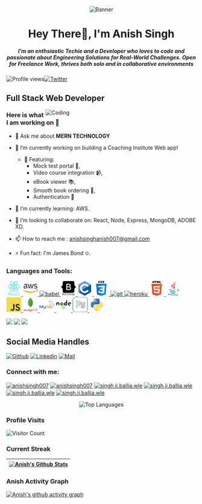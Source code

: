 
<div align="center">
  <img src="https://user-images.githubusercontent.com/74038190/212750155-3ceddfbd-19d3-40a3-87af-8d329c8323c4.gif" alt="Banner" width="800">
</div>

<h1 align="center">Hey There👋, I'm Anish Singh</h1>
<h5 align="center">I'm an enthsiastic Techie and a Developer who loves to code and passionate about Engineering Solutions for Real-World Challenges. Open for Freelance Work, thrives both solo and in collaborative environments
</h5>

  <img  align="left" src="https://komarev.com/ghpvc/?username=AnishSingh-007&label=Profile%20views&color=0e75b6&style=flat" alt="Profile views">
  <a  align="left" href="https://twitter.com/anishsingh007" target="_blank"><img src="https://img.shields.io/twitter/follow/anishsingh007?style=social" alt="Twitter"></a>

Full Stack Web Developer
----------------------------------

<img align="right" alt="Coding" width="400" src="https://i.pinimg.com/originals/f1/e7/34/f1e734f9cade86fe737a9aa404ad5677.gif">
<p align="left" >
  
### Here is what I am working on 👋
- 💬 Ask me about **MERN TECHNOLOGY**

- 🔭 I’m currently working on building a Coaching Institute Web app!
  - 🚀 Featuring:
    - Mock test portal 📝,
    - Video course integration 📹,
    - eBook viewer 📚,
    - Smooth book ordering 🛒,
    - Authentication 👨

- 🌱 I’m currently learning: AWS.

- 👯 I’m looking to collaborate on: React, Node, Express, MongoDB, ADOBE XD.

- 📫 How to reach me : anishsinghanish007@gmail.com 

- ⚡ Fun fact: I'm James Bond ⎊.

  </p>

<h3 align="left">Languages and Tools:</h3>
<p align="left">
   <a href="https://reactjs.org/" target="_blank" rel="noreferrer"> <img src="https://raw.githubusercontent.com/devicons/devicon/master/icons/react/react-original-wordmark.svg" alt="react" width="40" height="40"/> </a>
  <a href="https://aws.amazon.com" target="_blank" rel="noreferrer">
    <img src="https://raw.githubusercontent.com/devicons/devicon/master/icons/amazonwebservices/amazonwebservices-original-wordmark.svg" alt="aws" width="40" height="40"/> </a> 
  <a href="https://babeljs.io/" target="_blank" rel="noreferrer">
    <img src="https://www.vectorlogo.zone/logos/babeljs/babeljs-icon.svg" alt="babel" width="40" height="40"/> 
  </a> <a href="https://getbootstrap.com" target="_blank" rel="noreferrer"> 
    <img src="https://raw.githubusercontent.com/devicons/devicon/master/icons/bootstrap/bootstrap-plain-wordmark.svg" alt="bootstrap" width="40" height="40"/> </a> <a href="https://www.cprogramming.com/" target="_blank" rel="noreferrer"> <img src="https://raw.githubusercontent.com/devicons/devicon/master/icons/c/c-original.svg" alt="c" width="40" height="40"/> </a> <a href="https://www.w3schools.com/css/" target="_blank" rel="noreferrer"> <img src="https://raw.githubusercontent.com/devicons/devicon/master/icons/css3/css3-original-wordmark.svg" alt="css3" width="40" height="40"/> </a> <a href="https://git-scm.com/" target="_blank" rel="noreferrer"> <img src="https://www.vectorlogo.zone/logos/git-scm/git-scm-icon.svg" alt="git" width="40" height="40"/> </a> <a href="https://heroku.com" target="_blank" rel="noreferrer"> <img src="https://www.vectorlogo.zone/logos/heroku/heroku-icon.svg" alt="heroku" width="40" height="40"/> </a> <a href="https://www.w3.org/html/" target="_blank" rel="noreferrer"> <img src="https://raw.githubusercontent.com/devicons/devicon/master/icons/html5/html5-original-wordmark.svg" alt="html5" width="40" height="40"/> </a> <a href="https://www.java.com" target="_blank" rel="noreferrer"> <img src="https://raw.githubusercontent.com/devicons/devicon/master/icons/java/java-original.svg" alt="java" width="40" height="40"/> </a> <a href="https://developer.mozilla.org/en-US/docs/Web/JavaScript" target="_blank" rel="noreferrer"> <img src="https://raw.githubusercontent.com/devicons/devicon/master/icons/javascript/javascript-original.svg" alt="javascript" width="40" height="40"/> </a> <a href="https://www.mongodb.com/" target="_blank" rel="noreferrer"> <img src="https://raw.githubusercontent.com/devicons/devicon/master/icons/mongodb/mongodb-original-wordmark.svg" alt="mongodb" width="40" height="40"/> </a> <a href="https://www.mysql.com/" target="_blank" rel="noreferrer"> <img src="https://raw.githubusercontent.com/devicons/devicon/master/icons/mysql/mysql-original-wordmark.svg" alt="mysql" width="40" height="40"/> </a> <a href="https://nodejs.org" target="_blank" rel="noreferrer"> <img src="https://raw.githubusercontent.com/devicons/devicon/master/icons/nodejs/nodejs-original-wordmark.svg" alt="nodejs" width="40" height="40"/> </a> <a href="https://www.photoshop.com/en" target="_blank" rel="noreferrer"> <img src="https://raw.githubusercontent.com/devicons/devicon/master/icons/photoshop/photoshop-line.svg" alt="photoshop" width="40" height="40"/> </a> <a href="https://www.python.org" target="_blank" rel="noreferrer"> <img src="https://raw.githubusercontent.com/devicons/devicon/master/icons/python/python-original.svg" alt="python" width="40" height="40"/> </a> </p>

<code><img height="50" src="https://www.vectorlogo.zone/logos/visualstudio_code/visualstudio_code-ar21.svg"></code>
<code><img height="50" src="https://img.icons8.com/color/344/notepad-plus-plus.png"></code>
<code><img height="50" src="https://www.vectorlogo.zone/logos/atlassian_jira/atlassian_jira-ar21.svg"></code>


## Social Media Handles
[![Github](https://img.shields.io/github/followers/anishsingh-007?label=Follow&style=social)](https://github.com/anishsingh-007)
[![Linkedin](https://img.shields.io/badge/-anishsingh007-blue?style=flat-square&logo=linkedin&logoColor=white&link=)](https://www.linkedin.com/in/anishsingh007/)
[![Mail](https://img.shields.io/badge/-anishsinghanish007@gmail.com-gray?style=flat-square&logo=gmail&logoColor=red&link=)](mailto:anishsinghanish007@gmail.com)

<h3 align="left">Connect with me:</h3>
<p align="left">
<a href="https://twitter.com/anish_singh-007" target="blank"><img align="center" src="https://raw.githubusercontent.com/rahuldkjain/github-profile-readme-generator/master/src/images/icons/Social/twitter.svg" alt="anishsingh007" height="30" width="40" /></a>
<a href="https://linkedin.com/in/anishsingh007" target="blank"><img align="center" src="https://raw.githubusercontent.com/rahuldkjain/github-profile-readme-generator/master/src/images/icons/Social/linked-in-alt.svg" alt="anishsingh007" height="30" width="40" /></a>
<a href="https://stackoverflow.com/users/singh.ji.ballia.wle" target="blank"><img align="center" src="https://raw.githubusercontent.com/rahuldkjain/github-profile-readme-generator/master/src/images/icons/Social/stack-overflow.svg" alt="singh.ji.ballia.wle" height="30" width="40" /></a>
<a href="https://fb.com/singh.ji.ballia.wle" target="blank"><img align="center" src="https://raw.githubusercontent.com/rahuldkjain/github-profile-readme-generator/master/src/images/icons/Social/facebook.svg" alt="singh.ji.ballia.wle" height="30" width="40" /></a>
<a href="https://instagram.com/singh_ji_ballia_wle" target="blank"><img align="center" src="https://raw.githubusercontent.com/rahuldkjain/github-profile-readme-generator/master/src/images/icons/Social/instagram.svg" alt="singh.ji.ballia.wle" height="30" width="40" /></a>
<a href="https://www.hackerrank.com/singh.ji.ballia.wle" target="blank"><img align="center" src="https://raw.githubusercontent.com/rahuldkjain/github-profile-readme-generator/master/src/images/icons/Social/hackerrank.svg" alt="singh.ji.ballia.wle" height="30" width="40" /></a>
</p>

<p align="center">
  <img src="https://github-readme-stats.vercel.app/api/top-langs/?username=AnishSingh-007&layout=compact&theme=dark" alt="Top Languages">
</p>


### Profile Visits
![Visitor Count](https://profile-counter.glitch.me/{anishsingh-007}/count.svg)

### Current Streak
| <a href="https://github.com/anishsingh-007/anishsingh-007"><img align="center" src="https://streak-stats.demolab.com/?user=anishsingh-007" alt="Anish's Github Stats" /></a> |
| ------------- |

### Anish Activity Graph
[![Anish's github activity graph](https://github-readme-activity-graph.vercel.app/graph?username=anishsingh-007&theme=github-compact&bg_color=000000&color=00FF00&line=ff0000&point=FFFF00&area=true&hide_border=true)](https://github.com/anishsingh-007/github-readme-activity-graph)
